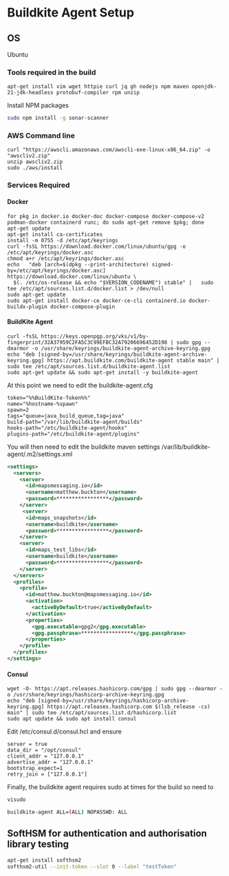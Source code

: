 # Buildkite Agent Setup


## OS

Ubuntu 

### Tools required in the build

```shell
apt-get install vim wget httpie curl jq gh nodejs npm maven openjdk-21-jdk-headless protobuf-compiler rpm unzip
```

Install NPM packages
```bash
sudo npm install -g sonar-scanner
```

### AWS Command line

```shell
curl "https://awscli.amazonaws.com/awscli-exe-linux-x86_64.zip" -o "awscliv2.zip"
unzip awscliv2.zip
sudo ./aws/install
```

### Services Required

#### Docker

```properties
for pkg in docker.io docker-doc docker-compose docker-compose-v2 podman-docker containerd runc; do sudo apt-get remove $pkg; done
apt-get update
apt-get install ca-certificates
install -m 0755 -d /etc/apt/keyrings  
curl -fsSL https://download.docker.com/linux/ubuntu/gpg -o /etc/apt/keyrings/docker.asc
chmod a+r /etc/apt/keyrings/docker.asc
echo   "deb [arch=$(dpkg --print-architecture) signed-by=/etc/apt/keyrings/docker.asc] https://download.docker.com/linux/ubuntu \
  $(. /etc/os-release && echo "$VERSION_CODENAME") stable" |   sudo tee /etc/apt/sources.list.d/docker.list > /dev/null
sudo apt-get update
sudo apt-get install docker-ce docker-ce-cli containerd.io docker-buildx-plugin docker-compose-plugin

```

#### BuildKite Agent
```shell
curl -fsSL https://keys.openpgp.org/vks/v1/by-fingerprint/32A37959C2FA5C3C99EFBC32A79206696452D198 | sudo gpg --dearmor -o /usr/share/keyrings/buildkite-agent-archive-keyring.gpg
echo "deb [signed-by=/usr/share/keyrings/buildkite-agent-archive-keyring.gpg] https://apt.buildkite.com/buildkite-agent stable main" | sudo tee /etc/apt/sources.list.d/buildkite-agent.list
sudo apt-get update && sudo apt-get install -y buildkite-agent
```
At this point we need to edit the buildkite-agent.cfg

```properties
token="%%BuildKite-Token%%"
name="%hostname-%spawn"
spawn=2
tags="queue=java_build_queue,tag=java"
build-path="/var/lib/buildkite-agent/builds"
hooks-path="/etc/buildkite-agent/hooks"
plugins-path="/etc/buildkite-agent/plugins"
```

You will then need to edit the buildkite maven settings /var/lib/buildkite-agent/.m2/settings.xml
```xml
<settings>
  <servers>
    <server>
      <id>mapsmessaging.io</id>
      <username>matthew.buckton</username>
      <password>*****************</password>
    </server>
     <server>
      <id>maps_snapshots</id>
      <username>buildkite</username>
      <password>*****************</password>
    </server>
    <server>
      <id>maps_test_libs</id>
      <username>buildkite</username>
      <password>*****************</password>
    </server>
  </servers>
  <profiles>
    <profile>
      <id>matthew.buckton@mapsmessaging.io</id>
      <activation>
        <activeByDefault>true</activeByDefault>
      </activation>
      <properties>
        <gpg.executable>gpg2</gpg.executable>
        <gpg.passphrase>*****************</gpg.passphrase>
      </properties>
    </profile>
  </profiles>
</settings>
```


#### Consul

```shell
wget -O- https://apt.releases.hashicorp.com/gpg | sudo gpg --dearmor -o /usr/share/keyrings/hashicorp-archive-keyring.gpg
echo "deb [signed-by=/usr/share/keyrings/hashicorp-archive-keyring.gpg] https://apt.releases.hashicorp.com $(lsb_release -cs) main" | sudo tee /etc/apt/sources.list.d/hashicorp.list
sudo apt update && sudo apt install consul

```

Edit /etc/consul.d/consul.hcl and ensure
```properties
server = true
data_dir = "/opt/consul"
client_addr = "127.0.0.1"
advertise_addr = "127.0.0.1"
bootstrap_expect=1
retry_join = ["127.0.0.1"]
```

Finally, the buildkite agent requires sudo at times for the build so need to

```bash
visudo

buildkite-agent ALL=(ALL) NOPASSWD: ALL

```

## SoftHSM for authentication and authorisation library testing

```bash
apt-get install softhsm2
softhsm2-util --init-token --slot 0 --label "testToken"
```